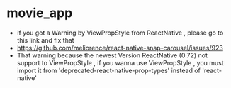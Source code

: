 # movie_app

- if you got a Warning by ViewPropStyle from ReactNative , please go to this link and fix that
- https://github.com/meliorence/react-native-snap-carousel/issues/923
- That warning because the newest Version ReactNative (0.72) not support to ViewPropStyle , if you wanna use ViewPropStyle , you must import it from 'deprecated-react-native-prop-types' instead of 'react-native'
